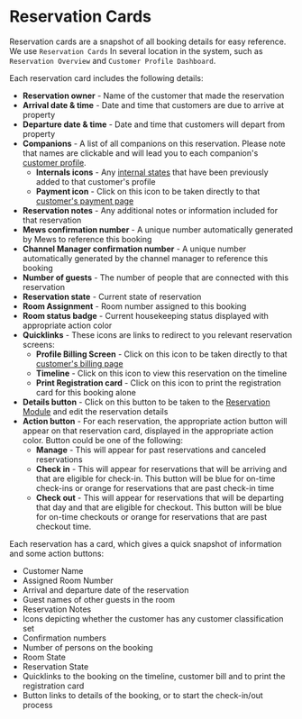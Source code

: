 # Reservation Cards

Reservation cards are a snapshot of all booking details for easy reference. We use `Reservation Cards` In several location in the system, such as `Reservation Overview` and `Customer Profile Dashboard`.

Each reservation card includes the following details:

* **Reservation owner** - Name of the customer that made the reservation
* **Arrival date & time** - Date and time that customers are due to arrive at property
* **Departure date & time** - Date and time that customers will depart from property
* **Companions** - A list of all companions on this reservation. Please note that names are clickable and will lead you to each companion's [customer profile](https://github.com/mews-systems/commander-guide/tree/aba4aad5c9d2bc8ec74b2a6c202f25d981c8b45b/profiles/customer-profile/customer-profile-sections/profile.md). 
  * **Internals icons** - Any [internal states](https://github.com/mews-systems/commander-guide/tree/aba4aad5c9d2bc8ec74b2a6c202f25d981c8b45b/profiles/customer-profile/customer-profile-sections/internals.md) that have been previously added to that customer's profile
  * **Payment icon** - Click on this icon to be taken directly to that [customer's payment page](https://github.com/mews-systems/commander-guide/tree/aba4aad5c9d2bc8ec74b2a6c202f25d981c8b45b/profiles/customer-profile/customer-profile-sections/payments.md)
* **Reservation notes** - Any additional notes or information included for that reservation
* **Mews confirmation number** - A unique number automatically generated by Mews to reference this booking
* **Channel Manager confirmation number** - A unique number automatically generated by the channel manager to reference this booking
* **Number of guests** - The number of people that are connected with this reservation
* **Reservation state** - Current state of reservation
* **Room Assignment** - Room number assigned to this booking
* **Room status badge** - Current housekeeping status displayed with appropriate action color
* **Quicklinks** - These icons are links to redirect to you relevant reservation screens:
  * **Profile Billing Screen** - Click on this icon to be taken directly to that [customer's billing page](https://github.com/mews-systems/commander-guide/tree/aba4aad5c9d2bc8ec74b2a6c202f25d981c8b45b/profiles/customer-profile/customer-profile-sections/billing.md)
  * **Timeline** - Click on this icon to view this reservation on the timeline 
  * **Print Registration card** - Click on this icon to print the registration card for this booking alone
* **Details button** - Click on this button to be taken to the [Reservation Module](https://github.com/mews-systems/commander-guide/tree/aba4aad5c9d2bc8ec74b2a6c202f25d981c8b45b/reservations/booking-module.md) and edit the reservation details
* **Action button** - For each reservation, the appropriate action button will appear on that reservation card, displayed in the appropriate action color. Button could be one of the following:
  * **Manage** - This will appear for past reservations and canceled reservations
  * **Check in** - This will appear for reservations that will be arriving and that are eligible for check-in. This button will be blue for on-time check-ins or orange for reservations that are past check-in time
  * **Check out** - This will appear for reservations that will be departing that day and that are eligible for checkout. This button will be blue for on-time checkouts or orange for reservations that are past checkout time.

Each reservation has a card, which gives a quick snapshot of information and some action buttons:

* Customer Name
* Assigned Room Number
* Arrival and departure date of the reservation
* Guest names of other guests in the room
* Reservation Notes
* Icons depicting whether the customer has any customer classification set
* Confirmation numbers
* Number of persons on the booking
* Room State
* Reservation State
* Quicklinks to the booking on the timeline, customer bill and to print the registration card
* Button links to details of the booking, or to start the check-in/out process 

